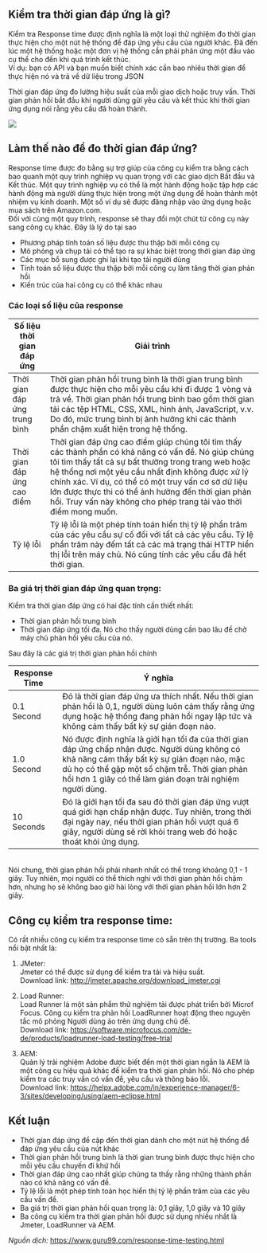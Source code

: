 ## Kiểm tra thời gian đáp ứng là gì?

Kiểm tra Response time được định nghĩa là một loại thử nghiệm đo thời gian thực hiện cho một nút hệ thống để đáp ứng yêu cầu của người khác. Đã đến lúc một hệ thống hoặc một đơn vị hệ thống cần phải phản ứng một đầu vào cụ thể cho đến khi quá trình kết thúc. <br>
Ví dụ: bạn có API và bạn muốn biết chính xác cần bao nhiêu thời gian để thực hiện nó và trả về dữ liệu trong JSON

Thời gian đáp ứng đo lường hiệu suất của mỗi giao dịch hoặc truy vấn. Thời gian phản hồi bắt đầu khi người dùng gửi yêu cầu và kết thúc khi thời gian ứng dụng nói rằng yêu cầu đã hoàn thành.

![](https://images.viblo.asia/ce4ec4de-4792-4955-bf8c-c51637342ef2.png)

## Làm thế nào để đo thời gian đáp ứng?

Response time được đo bằng sự trợ giúp của công cụ kiểm tra bằng cách bao quanh một quy trình nghiệp vụ quan trọng với các giao dịch Bắt đầu và Kết thúc. Một quy trình nghiệp vụ có thể là một hành động hoặc tập hợp các hành động mà người dùng thực hiện trong một ứng dụng để hoàn thành một nhiệm vụ kinh doanh. Một số ví dụ sẽ được đăng nhập vào ứng dụng hoặc mua sách trên Amazon.com.
<br>
Đối với cùng một quy trình, response sẽ thay đổi một chút từ công cụ này sang công cụ khác. Đây là lý do tại sao

- Phương pháp tính toán số liệu được thu thập bởi mỗi công cụ
- Mô phỏng và chụp tải có thể tạo ra sự khác biệt trong thời gian đáp ứng
- Các mục bổ sung được ghi lại khi tạo tải người dùng
- Tính toán số liệu được thu thập bởi mỗi công cụ làm tăng thời gian phản hồi
- Kiến trúc của hai công cụ có thể khác nhau


### Các loại số liệu của response



| Số liệu thời gian đáp ứng | Giải trình | 
| -------- | -------- |
|Thời gian đáp ứng trung bình   | Thời gian phản hồi trung bình là thời gian trung bình được thực hiện cho mỗi yêu cầu khi đi được 1 vòng và trả về. Thời gian phản hồi trung bình bao gồm thời gian tải các tệp HTML, CSS, XML, hình ảnh, JavaScript, v.v. Do đó, mức trung bình bị ảnh hưởng khi các thành phần chậm xuất hiện trong hệ thống.     | 
| Thời gian đáp ứng cao điểm    | Thời gian đáp ứng cao điểm giúp chúng tôi tìm thấy các thành phần có khả năng có vấn đề. Nó giúp chúng tôi tìm thấy tất cả sự bất thường trong trang web hoặc hệ thống nơi một yêu cầu nhất định không được xử lý chính xác. Ví dụ, có thể có một truy vấn cơ sở dữ liệu lớn được thực thi có thể ảnh hưởng đến thời gian phản hồi. Truy vấn này không cho phép trang tải vào thời điểm mong muốn.  | 
| Tỷ lệ lỗi    |Tỷ lệ lỗi là một phép tính toán hiển thị tỷ lệ phần trăm của các yêu cầu sự cố đối với tất cả các yêu cầu. Tỷ lệ phần trăm này đếm tất cả các mã trạng thái HTTP hiển thị lỗi trên máy chủ. Nó cũng tính các yêu cầu đã hết thời gian.  | 

### Ba giá trị thời gian đáp ứng quan trọng:

Kiểm tra thời gian đáp ứng có hai đặc tính cần thiết nhất:

- Thời gian phản hồi trung bình
- Thời gian đáp ứng tối đa.
Nó cho thấy người dùng cần bao lâu để chờ máy chủ phản hồi yêu cầu của nó.

Sau đây là các giá trị thời gian phản hồi chính


| Response Time | Ý nghĩa |
| -------- | -------- | 
| 0.1 Second    | Đó là thời gian đáp ứng ưa thích nhất. Nếu thời gian phản hồi là 0,1, người dùng luôn cảm thấy rằng ứng dụng hoặc hệ thống đang phản hồi ngay lập tức và không cảm thấy bất kỳ sự gián đoạn nào.     | 
| 1.0 Second     | Nó được định nghĩa là giới hạn tối đa của thời gian đáp ứng chấp nhận được. Người dùng không có khả năng cảm thấy bất kỳ sự gián đoạn nào, mặc dù họ có thể gặp một số chậm trễ. Thời gian phản hồi hơn 1 giây có thể làm gián đoạn trải nghiệm người dùng.   | 
| 10 Seconds     | Đó là giới hạn tối đa sau đó thời gian đáp ứng vượt quá giới hạn chấp nhận được. Tuy nhiên, trong thời đại ngày nay, nếu thời gian phản hồi vượt quá 6 giây, người dùng sẽ rời khỏi trang web đó hoặc thoát khỏi ứng dụng.|

<br>
Nói chung, thời gian phản hồi phải nhanh nhất có thể trong khoảng 0,1 - 1 giây. Tuy nhiên, mọi người có thể thích nghi với thời gian phản hồi chậm hơn, nhưng họ sẽ không bao giờ hài lòng với thời gian phản hồi lớn hơn 2 giây.

## Công cụ kiểm tra response time:

Có rất nhiều công cụ kiểm tra response time có sẵn trên thị trường. Ba tools nổi bật nhất là:
1) JMeter: 
<br> Jmeter có thể được sử dụng để kiểm tra tải và hiệu suất.
<br> Download link: http://jmeter.apache.org/download_jmeter.cgi

2) Load Runner:
<br> Load Runner là một sản phẩm thử nghiệm tải được phát triển bởi Microf Focus. Công cụ kiểm tra phản hồi LoadRunner hoạt động theo nguyên tắc mô phỏng Người dùng ảo trên ứng dụng chủ đề.
<br>Download link: https://software.microfocus.com/de-de/products/loadrunner-load-testing/free-trial

3) AEM:
<br>Quản lý trải nghiệm Adobe được biết đến một thời gian ngắn là AEM là một công cụ hiệu quả khác để kiểm tra thời gian phản hồi. Nó cho phép kiểm tra các truy vấn có vấn đề, yêu cầu và thông báo lỗi.
<br>Download link: https://helpx.adobe.com/in/experience-manager/6-3/sites/developing/using/aem-eclipse.html

## Kết luận

- Thời gian đáp ứng đề cập đến thời gian dành cho một nút hệ thống để đáp ứng yêu cầu của nút khác
- Thời gian phản hồi trung bình là thời gian trung bình được thực hiện cho mỗi yêu cầu chuyến đi khứ hồi
- Thời gian đáp ứng cao nhất giúp chúng ta thấy rằng những thành phần nào có khả năng có vấn đề.
- Tỷ lệ lỗi là một phép tính toán học hiển thị tỷ lệ phần trăm của các yêu cầu vấn đề.
- Ba giá trị thời gian phản hồi quan trọng là: 0,1 giây, 1,0 giây và 10 giây
- Ba công cụ kiểm tra thời gian phản hồi được sử dụng nhiều nhất là Jmeter, LoadRunner và AEM.


*Nguồn dịch:* https://www.guru99.com/response-time-testing.html